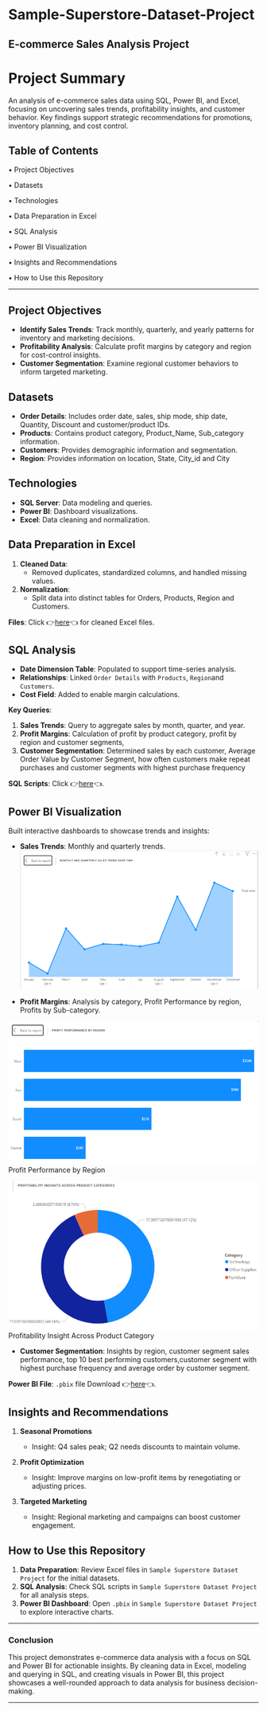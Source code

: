 # Sample-Superstore-Dataset-Project
## E-commerce Sales Analysis Project

# Project Summary
An analysis of e-commerce sales data using SQL, Power BI, and Excel, focusing on uncovering sales trends, profitability insights, and customer behavior. Key findings support strategic recommendations for promotions, inventory planning, and cost control.

## Table of Contents
•	Project Objectives

•	Datasets

•	Technologies

•	Data Preparation in Excel

•	SQL Analysis

•	Power BI Visualization

•	Insights and Recommendations

•	How to Use this Repository

---

## Project Objectives
- **Identify Sales Trends**: Track monthly, quarterly, and yearly patterns for inventory and marketing decisions.
- **Profitability Analysis**: Calculate profit margins by category and region for cost-control insights.
- **Customer Segmentation**: Examine regional customer behaviors to inform targeted marketing.

## Datasets
- **Order Details**: Includes order date, sales, ship mode, ship date, Quantity, Discount and customer/product IDs.
- **Products**: Contains product category, Product_Name, Sub_category information.
- **Customers**: Provides demographic information and segmentation.
- **Region**: Provides information on location, State, City_id and City

## Technologies
- **SQL Server**: Data modeling and queries.
- **Power BI**: Dashboard visualizations.
- **Excel**: Data cleaning and normalization.

## Data Preparation in Excel
1. **Cleaned Data**:
   - Removed duplicates, standardized columns, and handled missing values.
2. **Normalization**:
   - Split data into distinct tables for Orders, Products, Region and Customers.

**Files**: Click 👉[here](https://docs.google.com/spreadsheets/d/1zhJcE2nSJrCERH4MOQ4pmXq_e6hNHVt3/edit?usp=sharing&ouid=114563417088593971734&rtpof=true&sd=true)👈 for cleaned Excel files.

## SQL Analysis
- **Date Dimension Table**: Populated to support time-series analysis.
- **Relationships**: Linked `Order Details` with `Products`, `Region`and `Customers`.
- **Cost Field**: Added to enable margin calculations.
  
**Key Queries**:
1. **Sales Trends**: Query to aggregate sales by month, quarter, and year.
2. **Profit Margins**: Calculation of profit by product category, profit by region and customer segments,
3. **Customer Segmentation**: Determined sales by each customer, Average Order Value by Customer Segment, how often customers make repeat purchases and customer segments with highest purchase frequency

**SQL Scripts**: Click 👉[here](https://drive.google.com/file/d/1uIO7j8wKBYpNeZq6XTf_AGe7_B3NbxvM/view?usp=sharing)👈.

## Power BI Visualization
Built interactive dashboards to showcase trends and insights:
- **Sales Trends**: Monthly and quarterly trends.
![Image Alt](https://github.com/Tibson-spec/Sample-Superstore-Dataset-Project/blob/main/Monthly%20and%20quarterly%20Sales%20Trend.png?raw=true)

- **Profit Margins**: Analysis by category, Profit Performance by region, Profits by Sub-category.

![Image Alt](https://github.com/Tibson-spec/Sample-Superstore-Dataset-Project/blob/main/Profit%20Performance%20by%20Region.PNG?raw=true)
Profit Performance by Region

![Image Alt](https://github.com/Tibson-spec/Sample-Superstore-Dataset-Project/blob/main/Profitability%20across%20product%20category.PNG?raw=true)
Profitability Insight Across Product Category



- **Customer Segmentation**: Insights by region, customer segment sales performance, top 10 best performing customers,customer segment with highest purchase frequency and average order by customer segment.

**Power BI File**: `.pbix` file Download 👉[here](https://drive.google.com/file/d/1TmBDHX8B5GFZKp-y7unGjYVibrXIVyQn/view?usp=sharing)👈.

## Insights and Recommendations

1. **Seasonal Promotions**  
   - Insight: Q4 sales peak; Q2 needs discounts to maintain volume.
  
2. **Profit Optimization**  
   - Insight: Improve margins on low-profit items by renegotiating or adjusting prices.
  
3. **Targeted Marketing**  
   - Insight: Regional marketing and campaigns can boost customer engagement.

## How to Use this Repository
1. **Data Preparation**: Review Excel files in `Sample Superstore Dataset Project` for the initial datasets.
2. **SQL Analysis**: Check SQL scripts in `Sample Superstore Dataset Project` for all analysis steps.
3. **Power BI Dashboard**: Open `.pbix` in `Sample Superstore Dataset Project` to explore interactive charts.

---

### Conclusion
This project demonstrates e-commerce data analysis with a focus on SQL and Power BI for actionable insights. By cleaning data in Excel, modeling and querying in SQL, and creating visuals in Power BI, this project showcases a well-rounded approach to data analysis for business decision-making.

--- 
